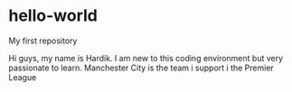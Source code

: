 # hello-world
My first repository

Hi guys, my name is Hardik. I am new to this coding environment but very passionate to learn.
Manchester City is the team i support i the Premier League

